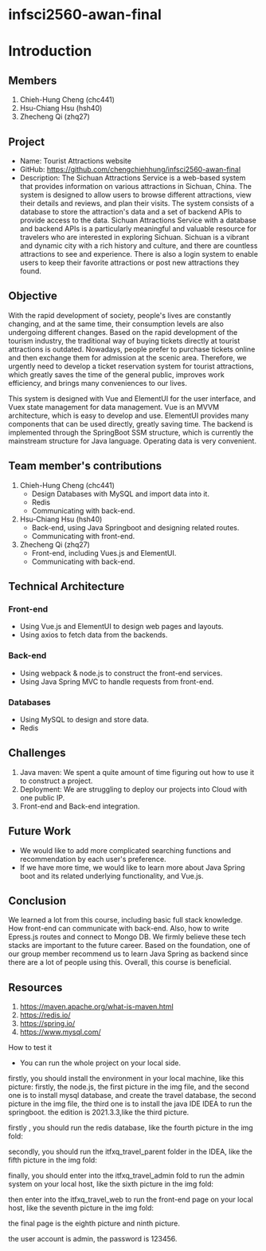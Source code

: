 # infsci2560-awan-final

# Introduction

## Members

1. Chieh-Hung Cheng (chc441)
2. Hsu-Chiang Hsu (hsh40)
3. Zhecheng Qi (zhq27)

## Project

- Name: Tourist Attractions website
- GitHub: https://github.com/chengchiehhung/infsci2560-awan-final
- Description: The Sichuan Attractions Service is a web-based system that provides information on various attractions in Sichuan, China. The system is designed to allow users to browse different attractions, view their details and reviews, and plan their visits. The system consists of a database to store the attraction's data and a set of backend APIs to provide access to the data. Sichuan Attractions Service with a database and backend APIs is a particularly meaningful and valuable resource for travelers who are interested in exploring Sichuan. Sichuan is a vibrant and dynamic city with a rich history and culture, and there are countless attractions to see and experience. There is also a login system to enable users to keep their favorite attractions or post new attractions they found.

## Objective

With the rapid development of society, people's lives are constantly changing, and at the same time, their consumption levels are also undergoing different changes. Based on the rapid development of the tourism industry, the traditional way of buying tickets directly at tourist attractions is outdated. Nowadays, people prefer to purchase tickets online and then exchange them for admission at the scenic area. Therefore, we urgently need to develop a ticket reservation system for tourist attractions, which greatly saves the time of the general public, improves work efficiency, and brings many conveniences to our lives.

This system is designed with Vue and ElementUI for the user interface, and Vuex state management for data management. Vue is an MVVM architecture, which is easy to develop and use. ElementUI provides many components that can be used directly, greatly saving time. The backend is implemented through the SpringBoot SSM structure, which is currently the mainstream structure for Java language. Operating data is very convenient.

## Team member's contributions

1. Chieh-Hung Cheng (chc441)
    - Design Databases with MySQL and import data into it.
    - Redis
    - Communicating with back-end.
2. Hsu-Chiang Hsu (hsh40)
    - Back-end, using Java Springboot and designing related routes.
    - Communicating with front-end.
3. Zhecheng Qi (zhq27)
    - Front-end, including Vues.js and ElementUI.
    - Communicating with back-end.

## Technical Architecture

### Front-end

- Using Vue.js and ElementUI to design web pages and layouts.
- Using axios to fetch data from the backends.

### Back-end

- Using webpack & node.js to construct the front-end services.
- Using Java Spring MVC to handle requests from front-end.

### Databases

- Using MySQL to design and store data.
- Redis

## Challenges

1. Java maven: We spent a quite amount of time figuring out how to use it to construct a project.
2. Deployment: We are struggling to deploy our projects into Cloud with one public IP.
3. Front-end and Back-end integration.

## Future Work

- We would like to add more complicated searching functions and recommendation by each user's preference.
- If we have more time, we would like to learn more about Java Spring boot and its related underlying functionality, and Vue.js.

## Conclusion

We learned a lot from this course, including basic full stack knowledge. How front-end can communicate with back-end. Also, how to write Epress.js routes and connect to Mongo DB. We firmly believe these tech stacks are important to the future career. Based on the foundation, one of our group member recommend us to learn Java Spring as backend since there are a lot of people using this.
	Overall, this course is beneficial.

## Resources

1.	https://maven.apache.org/what-is-maven.html
2.	https://redis.io/
3.	https://spring.io/
4.	https://www.mysql.com/


How to test it
- You can run the whole project on your local side.

firstly, you should install the environment in your local machine, like this picture: firstly, the node.js, the first picture in the img file, and the second one is to install mysql database, and create the travel database, the second picture in the img file, the third one is to install the java IDE IDEA to run the springboot. the edition is 2021.3.3,like the third picture.

firstly , you should run the redis database, like the fourth picture in the img fold:

secondly, you should run the itfxq_travel_parent folder in the IDEA, like the fifth picture in the img fold:

finally, you should enter into the itfxq_travel_admin fold to run the admin system on your local host, like the sixth picture in the img fold:

then enter into the itfxq_travel_web to run the front-end page on your local host, like the seventh picture in the img fold:

the final page is the eighth picture and ninth picture.

the user account is admin, the password is 123456.

